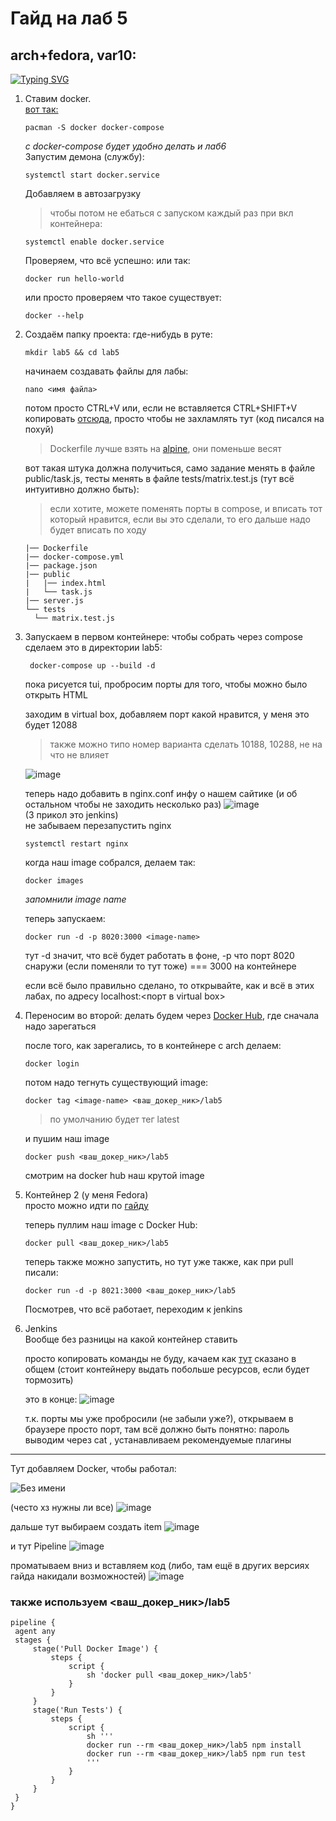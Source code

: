 # Гайд на лаб 5

## arch+fedora, var10:
[![Typing SVG](https://readme-typing-svg.demolab.com?font=Roboto&weight=900&size=40&duration=3000&pause=2000&color=13B4F7&width=450&height=60&lines=i+use+arch+btw)](https://git.io/typing-svg)
1. Ставим docker.  
[вот так:](https://wiki.archlinux.org/title/Docker_(%D0%A0%D1%83%D1%81%D1%81%D0%BA%D0%B8%D0%B9))
   ```shell
   pacman -S docker docker-compose
   ```
   *с docker-compose будет удобно делать и лаб6*  
   Запустим демона (службу):
   ```shell
   systemctl start docker.service
   ```
   Добавляем в автозагрузку
     > чтобы потом не ебаться с запуском каждый раз при вкл контейнера:
   ```shell
   systemctl enable docker.service
   ```
   Проверяем, что всё успешно:
   или так:
   ```shell
   docker run hello-world
   ```
   или просто проверяем что такое существует:
   ```shell
   docker --help
   ```
3. Создаём папку проекта:
   где-нибудь в руте:
   ```shell
   mkdir lab5 && cd lab5
   ```
   начинаем создавать файлы для лабы:
   ```shell
   nano <имя файла>
   ```
   потом просто CTRL+V или, если не вставляется CTRL+SHIFT+V
   копировать [отсюда](https://github.com/DjonniStorm/secondYearAtUniversity/tree/master/sspr/lab5), просто чтобы не захламлять тут (код писался на похуй)
   > Dockerfile лучше взять на [alpine](https://github.com/DjonniStorm/secondYearAtUniversity/blob/master/sspr/lab6/server/Dockerfile), они поменьше весят

   вот такая штука должна получиться, само задание менять в файле public/task.js, тесты менять в файле tests/matrix.test.js (тут всё интуитивно должно быть):
   > если хотите, можете поменять порты в compose, и вписать тот который нравится, если вы это сделали, то его дальше надо будет вписать по ходу 
   ```
   |── Dockerfile
   |── docker-compose.yml
   |── package.json
   |── public
   |   |── index.html
   |   └── task.js
   |── server.js
   └── tests
     └── matrix.test.js
   ```
5. Запускаем в первом контейнере:
   чтобы собрать через compose сделаем это в директории lab5:
   ```shell
    docker-compose up --build -d
   ```
   пока рисуется tui, пробросим порты для того, чтобы можно было открыть HTML

   заходим в virtual box, добавляем порт какой нравится, у меня это будет 12088
   > также можно типо номер варианта сделать 10188, 10288, не на что не влияет
   
   ![image](https://github.com/user-attachments/assets/ab1e6ed5-0c1f-4ac9-8acd-9ed76465b8a6)

   теперь надо добавить в nginx.conf инфу о нашем сайтике (и об остальном чтобы не заходить несколько раз)
   ![image](https://github.com/user-attachments/assets/84a26434-c5cb-484d-891b-f82329107a5a)  
   (3 прикол это jenkins)  
   не забываем перезапустить nginx
   ```shell
   systemctl restart nginx
   ```


   когда наш image собрался, делаем так:
   ```shell
   docker images
   ```
   *запомнили image name*

   теперь запускаем:
   ```shell
   docker run -d -p 8020:3000 <image-name>
   ```
   тут -d значит, что всё будет работать в фоне, -p что порт 8020 снаружи (если поменяли то тут тоже) === 3000 на контейнере

   если всё было правильно сделано, то открывайте, как и всё в этих лабах, по адресу localhost:<порт в virtual box>
7. Переносим во второй:
   делать будем через [Docker Hub](https://hub.docker.com/), где сначала надо зарегаться

   после того, как зарегались, то в контейнере с arch делаем:
   ```shell
   docker login
   ```

   потом надо тегнуть существующий image:
   ```shell
   docker tag <image-name> <ваш_докер_ник>/lab5
   ```
   > по умолчанию будет тег latest
   
   и пушим наш image
   ```shell
   docker push <ваш_докер_ник>/lab5
   ```

   смотрим на docker hub наш крутой image
8. Контейнер 2 (у меня Fedora)  
   просто можно идти по [гайду](https://docs.docker.com/engine/install/fedora/)

   теперь пуллим наш image с Docker Hub:
   ```shell
   docker pull <ваш_докер_ник>/lab5
   ```

   теперь также можно запустить, но тут уже также, как при pull писали:
   ```shell
   docker run -d -p 8021:3000 <ваш_докер_ник>/lab5
   ```

   Посмотрев, что всё работает, переходим к jenkins
9. Jenkins  
   Вообще без разницы на какой контейнер ставить

   просто копировать команды не буду, качаем как [тут](https://www.jenkins.io/doc/book/installing/linux/) сказано в общем (стоит контейнеру выдать побольше ресурсов, если будет тормозить)

   это в конце:   ![image](https://github.com/user-attachments/assets/5bb22e82-0ac2-4cbb-ac00-fb121860e5cd)

   т.к. порты мы уже пробросили (не забыли уже?), открываем в браузере просто порт, там всё должно быть понятно: пароль выводим через cat <filename>, устанавливаем рекомендуемые плагины
---
   Тут добавляем Docker, чтобы работал:

   ![Без имени](https://github.com/user-attachments/assets/f72f8570-7c86-4645-a403-1f20d160eb8d)

   (често хз нужны ли все) ![image](https://github.com/user-attachments/assets/b575f978-79fc-4b03-a264-6fe6834d11bc)

   дальше тут выбираем создать item ![image](https://github.com/user-attachments/assets/e32f75f0-d527-46b6-9efe-9253f0511cc5)

   и тут Pipeline ![image](https://github.com/user-attachments/assets/b25828ec-b8f7-4c41-9500-76a87faa8a0f)

   проматываем вниз и вставляем код (либо, там ещё в других версиях гайда накидали возможностей) ![image](https://github.com/user-attachments/assets/d386aabb-c781-4180-aa08-91062aabe26c)

   ### также используем <ваш_докер_ник>/lab5

   ```
pipeline {
    agent any
    stages {
        stage('Pull Docker Image') {
            steps {
                script {
                    sh 'docker pull <ваш_докер_ник>/lab5'
                }
            }
        }
        stage('Run Tests') {
            steps {
                script {
                    sh '''
                    docker run --rm <ваш_докер_ник>/lab5 npm install
                    docker run --rm <ваш_докер_ник>/lab5 npm run test
                    '''
                }
            }
        }
    }
}
```
